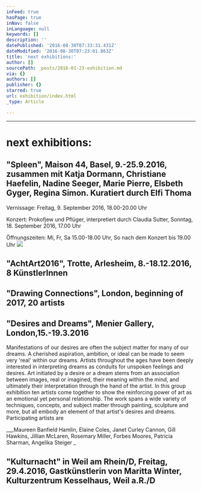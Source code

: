 ```yaml
---
inFeed: true
hasPage: true
inNav: false
inLanguage: null
keywords: []
description: ''
datePublished: '2016-08-30T07:33:31.431Z'
dateModified: '2016-08-30T07:23:01.863Z'
title: 'next exhibitions:'
author: []
sourcePath: _posts/2016-01-23-exhibition.md
via: {}
authors: []
publisher: {}
starred: true
url: exhibition/index.html
_type: Article

---
```

****

# next exhibitions:

## "Spleen", Maison 44, Basel, 9.-25.9.2016, zusammen mit Katja Dormann, Christiane Haefelin, Nadine Seeger, Marie Pierre, Elsbeth Gyger, Regina Simon. Kuratiert durch Elfi Thoma

Vernissage: Freitag, 9\. September 2016, 18.00-20.00 Uhr

Konzert: Prokofjew und Pflüger, interpretiert durch Claudia Sutter, Sonntag, 18\. September 2016, 17.00 Uhr 

Öffnungszeiten: Mi, Fr, Sa 15.00-18.00 Uhr, So nach dem Konzert bis 19.00 Uhr
![](https://the-grid-user-content.s3-us-west-2.amazonaws.com/2dcf536c-d479-4f9d-8c0e-7629183f5190.jpg)

  
## "AchtArt2016", Trotte, Arlesheim, 8.-18.12.2016, 8 KünstlerInnen 

## "Drawing Connections", London, beginning of 2017, 20 artists

## "Desires and Dreams", Menier Gallery, London,15.-19.3.2016

Manifestations of our desires are often the subject matter for many of our dreams. A cherished aspiration, ambition, or ideal can be made to seem very 'real' within our dreams. Artists throughout the ages have been deeply interested in interpreting dreams as conduits for unspoken feelings and desires. Art initiated by a desire or a dream stems from an association between images, real or imagined, their meaning within the mind, and ultimately their interpretation through the hand of the artist. In this group exhibition ten artists come together to show the reinforcing power of art as an emotional yet personal relationship. The work spans a wide variety of techniques, concepts, and subject matter through painting, sculpture and more, but all embody an element of that artist's desires and dreams. Participating artists are 

___Maureen Banfield Hamlin, Elaine Coles, Janet Curley Cannon, Gill Hawkins, Jillian McLaren, Rosemary Miller, Forbes Moores, Patricia Sharman, Angelika Steiger _

## "Kulturnacht" in Weil am Rhein/D, Freitag, 29.4.2016, Gastkünstlerin von Maritta Winter, Kulturzentrum Kesselhaus, Weil a.R./D